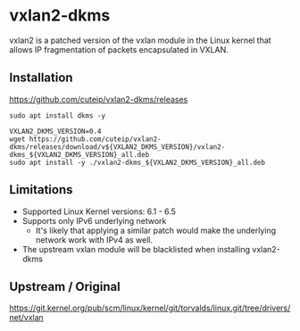 # vxlan2-dkms

vxlan2 is a patched version of the vxlan module in the Linux kernel that allows IP fragmentation of packets encapsulated in VXLAN.

## Installation

https://github.com/cuteip/vxlan2-dkms/releases

```shell
sudo apt install dkms -y

VXLAN2_DKMS_VERSION=0.4
wget https://github.com/cuteip/vxlan2-dkms/releases/download/v${VXLAN2_DKMS_VERSION}/vxlan2-dkms_${VXLAN2_DKMS_VERSION}_all.deb
sudo apt install -y ./vxlan2-dkms_${VXLAN2_DKMS_VERSION}_all.deb
```

## Limitations

- Supported Linux Kernel versions: 6.1 - 6.5
- Supports only IPv6 underlying network
  - It's likely that applying a similar patch would make the underlying network work with IPv4 as well.
- The upstream vxlan module will be blacklisted when installing vxlan2-dkms

## Upstream / Original

https://git.kernel.org/pub/scm/linux/kernel/git/torvalds/linux.git/tree/drivers/net/vxlan
